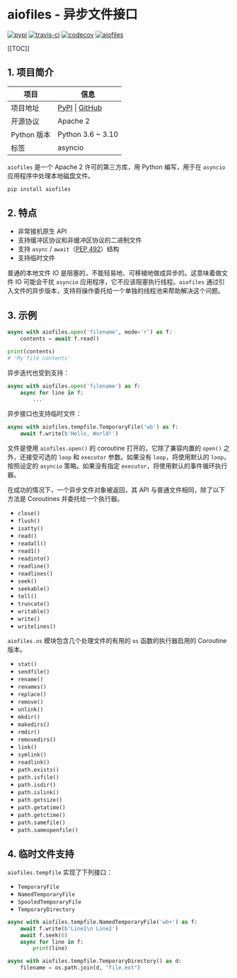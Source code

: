 # aiofiles - 异步文件接口

<!-- markdownlint-disable MD033 -->
<div class="no-link">

[![pypi](https://img.shields.io/pypi/v/aiofiles.svg)](https://pypi.python.org/pypi/aiofiles)
[![travis-ci](https://travis-ci.org/Tinche/aiofiles.svg?branch=master)](https://travis-ci.org/Tinche/aiofiles)
[![codecov](https://codecov.io/gh/Tinche/aiofiles/branch/master/graph/badge.svg)](https://codecov.io/gh/Tinche/aiofiles)
[![aiofiles](https://img.shields.io/pypi/pyversions/aiofiles.svg)](https://github.com/Tinche/aiofiles)

</div>

[[TOC]]

## 1. 项目简介

| 项目        | 信息                                                                                          |
| ----------- | --------------------------------------------------------------------------------------------- |
| 项目地址    | [PyPI](https://pypi.python.org/pypi/aiofiles) \| [GitHub](https://github.com/Tinche/aiofiles) |
| 开源协议    | Apache 2                                                                                      |
| Python 版本 | Python 3.6 ~ 3.10                                                                             |
| 标签        | asyncio                                                                                       |

`aiofiles` 是一个 Apache 2 许可的第三方库，用 Python 编写，用于在 `asyncio` 应用程序中处理本地磁盘文件。

```bash
pip install aiofiles
```

## 2. 特点

- 非常接机原生 API
- 支持缓冲区协议和非缓冲区协议的二进制文件
- 支持 `async` / `await`（[PEP 492](http://www.python.org/dev/peps/pep-0492)）结构
- 支持临时文件

普通的本地文件 IO 是阻塞的，不能轻易地、可移植地做成异步的。这意味着做文件 IO 可能会干扰 `asyncio` 应用程序，它不应该阻塞执行线程。`aiofiles` 通过引入文件的异步版本，支持将操作委托给一个单独的线程池来帮助解决这个问题。

## 3. 示例

```python
async with aiofiles.open('filename', mode='r') as f:
    contents = await f.read()

print(contents)
# 'My file contents'
```

异步迭代也受到支持：

```python
async with aiofiles.open('filename') as f:
    async for line in f:
        ...
```

异步接口也支持临时文件：

```python
async with aiofiles.tempfile.TemporaryFile('wb') as f:
    await f.write(b'Hello, World!')
```

文件是使用 `aiofiles.open()` 的 coroutine 打开的，它除了兼容内置的 `open()` 之外，还接受可选的 `loop` 和 `executor` 参数。如果没有 `loop`，将使用默认的 `loop`，按照设定的 `asyncio` 策略。如果没有指定 `executor`，将使用默认的事件循环执行器。

在成功的情况下，一个异步文件对象被返回，其 API 与普通文件相同，除了以下方法是 Coroutines 并委托给一个执行器。

- `close()`
- `flush()`
- `isatty()`
- `read()`
- `readall()`
- `read1()`
- `readinto()`
- `readline()`
- `readlines()`
- `seek()`
- `seekable()`
- `tell()`
- `truncate()`
- `writable()`
- `write()`
- `writelines()`

`aiofiles.os` 模块包含几个处理文件的有用的 `os` 函数的执行器启用的 Coroutine 版本。

- `stat()`
- `sendfile()`
- `rename()`
- `renames()`
- `replace()`
- `remove()`
- `unlink()`
- `mkdir()`
- `makedirs()`
- `rmdir()`
- `removedirs()`
- `link()`
- `symlink()`
- `readlink()`
- `path.exists()`
- `path.isfile()`
- `path.isdir()`
- `path.islink()`
- `path.getsize()`
- `path.getatime()`
- `path.getctime()`
- `path.samefile()`
- `path.sameopenfile()`

## 4. 临时文件支持

`aiofiles.tempfile` 实现了下列接口：

- `TemporaryFile`
- `NamedTemporaryFile`
- `SpooledTemporaryFile`
- `TemporaryDirectory`

```python
async with aiofiles.tempfile.NamedTemporaryFile('wb+') as f:
    await f.write(b'Line1\n Line2')
    await f.seek(0)
    async for line in f:
        print(line)

async with aiofiles.tempfile.TemporaryDirectory() as d:
    filename = os.path.join(d, "file.ext")
```
